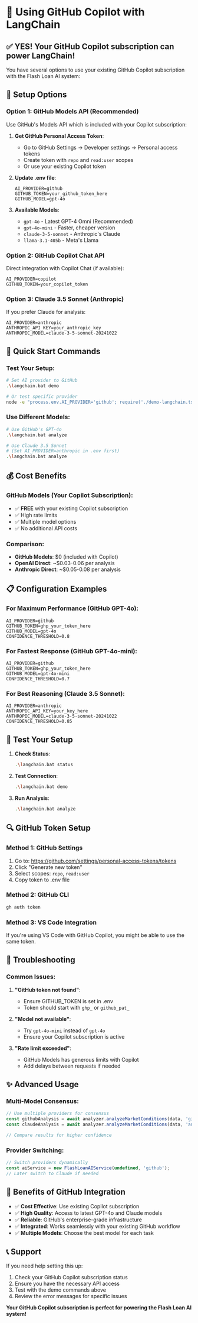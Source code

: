 # 🚀 Using GitHub Copilot with LangChain

## ✅ **YES! Your GitHub Copilot subscription can power LangChain!**

You have several options to use your existing GitHub Copilot subscription with the Flash Loan AI system:

## 🔧 **Setup Options**

### **Option 1: GitHub Models API (Recommended)**
Use GitHub's Models API which is included with your Copilot subscription:

1. **Get GitHub Personal Access Token**:
   - Go to GitHub Settings → Developer settings → Personal access tokens
   - Create token with `repo` and `read:user` scopes
   - Or use your existing Copilot token

2. **Update .env file**:
   ```env
   AI_PROVIDER=github
   GITHUB_TOKEN=your_github_token_here
   GITHUB_MODEL=gpt-4o
   ```

3. **Available Models**:
   - `gpt-4o` - Latest GPT-4 Omni (Recommended)
   - `gpt-4o-mini` - Faster, cheaper version
   - `claude-3-5-sonnet` - Anthropic's Claude
   - `llama-3.1-405b` - Meta's Llama

### **Option 2: GitHub Copilot Chat API**
Direct integration with Copilot Chat (if available):

```env
AI_PROVIDER=copilot
GITHUB_TOKEN=your_copilot_token
```

### **Option 3: Claude 3.5 Sonnet (Anthropic)**
If you prefer Claude for analysis:

```env
AI_PROVIDER=anthropic
ANTHROPIC_API_KEY=your_anthropic_key
ANTHROPIC_MODEL=claude-3-5-sonnet-20241022
```

## 🎯 **Quick Start Commands**

### **Test Your Setup**:
```bash
# Set AI provider to GitHub
.\langchain.bat demo

# Or test specific provider
node -e "process.env.AI_PROVIDER='github'; require('./demo-langchain.ts')"
```

### **Use Different Models**:
```bash
# Use GitHub's GPT-4o
.\langchain.bat analyze

# Use Claude 3.5 Sonnet
# (Set AI_PROVIDER=anthropic in .env first)
.\langchain.bat analyze
```

## 💰 **Cost Benefits**

### **GitHub Models (Your Copilot Subscription)**:
- ✅ **FREE** with your existing Copilot subscription
- ✅ High rate limits
- ✅ Multiple model options
- ✅ No additional API costs

### **Comparison**:
- **GitHub Models**: $0 (included with Copilot)
- **OpenAI Direct**: ~$0.03-0.06 per analysis
- **Anthropic Direct**: ~$0.05-0.08 per analysis

## 📋 **Configuration Examples**

### **For Maximum Performance (GitHub GPT-4o)**:
```env
AI_PROVIDER=github
GITHUB_TOKEN=ghp_your_token_here
GITHUB_MODEL=gpt-4o
CONFIDENCE_THRESHOLD=0.8
```

### **For Fastest Response (GitHub GPT-4o-mini)**:
```env
AI_PROVIDER=github
GITHUB_TOKEN=ghp_your_token_here
GITHUB_MODEL=gpt-4o-mini
CONFIDENCE_THRESHOLD=0.7
```

### **For Best Reasoning (Claude 3.5 Sonnet)**:
```env
AI_PROVIDER=anthropic
ANTHROPIC_API_KEY=your_key_here
ANTHROPIC_MODEL=claude-3-5-sonnet-20241022
CONFIDENCE_THRESHOLD=0.85
```

## 🧪 **Test Your Setup**

1. **Check Status**:
   ```bash
   .\langchain.bat status
   ```

2. **Test Connection**:
   ```bash
   .\langchain.bat demo
   ```

3. **Run Analysis**:
   ```bash
   .\langchain.bat analyze
   ```

## 🔍 **GitHub Token Setup**

### **Method 1: GitHub Settings**
1. Go to: https://github.com/settings/personal-access-tokens/tokens
2. Click "Generate new token"
3. Select scopes: `repo`, `read:user`
4. Copy token to .env file

### **Method 2: GitHub CLI**
```bash
gh auth token
```

### **Method 3: VS Code Integration**
If you're using VS Code with GitHub Copilot, you might be able to use the same token.

## 🚨 **Troubleshooting**

### **Common Issues**:

1. **"GitHub token not found"**:
   - Ensure GITHUB_TOKEN is set in .env
   - Token should start with `ghp_` or `github_pat_`

2. **"Model not available"**:
   - Try `gpt-4o-mini` instead of `gpt-4o`
   - Ensure your Copilot subscription is active

3. **"Rate limit exceeded"**:
   - GitHub Models has generous limits with Copilot
   - Add delays between requests if needed

## ✨ **Advanced Usage**

### **Multi-Model Consensus**:
```typescript
// Use multiple providers for consensus
const githubAnalysis = await analyzer.analyzeMarketConditions(data, 'github');
const claudeAnalysis = await analyzer.analyzeMarketConditions(data, 'anthropic');

// Compare results for higher confidence
```

### **Provider Switching**:
```typescript
// Switch providers dynamically
const aiService = new FlashLoanAIService(undefined, 'github');
// Later switch to Claude if needed
```

## 🎉 **Benefits of GitHub Integration**

- ✅ **Cost Effective**: Use existing Copilot subscription
- ✅ **High Quality**: Access to latest GPT-4o and Claude models
- ✅ **Reliable**: GitHub's enterprise-grade infrastructure
- ✅ **Integrated**: Works seamlessly with your existing GitHub workflow
- ✅ **Multiple Models**: Choose the best model for each task

## 📞 **Support**

If you need help setting this up:
1. Check your GitHub Copilot subscription status
2. Ensure you have the necessary API access
3. Test with the demo commands above
4. Review the error messages for specific issues

**Your GitHub Copilot subscription is perfect for powering the Flash Loan AI system!**
